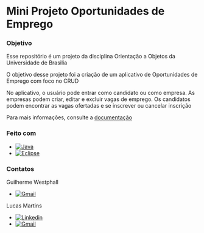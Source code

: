 # Mini Projeto Oportunidades de Emprego
### Objetivo
 <p>Esse repositório é um projeto da disciplina Orientação a Objetos da Universidade de Brasilia</p>
 <p>O objetivo desse projeto foi a criação de um aplicativo de Oportunidades de Emprego com foco no CRUD</p>
 <p>No aplicativo, o usuário pode entrar como candidato ou como empresa. As empresas podem criar, editar e excluir vagas de emprego. Os candidatos podem encontrar as vagas ofertadas e se inscrever ou cancelar inscrição</p>
 
 Para mais informações, consulte a [documentação](https://west7.github.io/MiniProjetoOO/)
 
 ### Feito com

* [![Java][Java.com]][Java-url]
* [![Eclipse][Eclipse.com]][Eclipse-url]

### Contatos
Guilherme Westphall 
* [![Gmail][Gmail]](guilhermewestphall@gmail.com)

Lucas Martins
* [![Linkedin][linkedin-shield]](https://www.linkedin.com/in/lucas-martins-gabriel/)
* [![Gmail][Gmail]](lucasmartinsgabriel@gmail.com)

[Java.com]: https://img.shields.io/badge/java-%23ED8B00.svg?style=for-the-badge&logo=java&logoColor=white
[Java-url]: https://www.java.com
[Eclipse.com]: https://img.shields.io/badge/Eclipse-FE7A16.svg?style=for-the-badge&logo=Eclipse&logoColor=white
[Eclipse-url]: https://www.eclipse.org/
[linkedin-shield]: https://img.shields.io/badge/-LinkedIn-black.svg?style=for-the-badge&logo=linkedin&colorB=555
[linkedin-url]: https://linkedin.com/in/
[Gmail]: https://img.shields.io/badge/Gmail-D14836?style=for-the-badge&logo=gmail&logoColor=white
